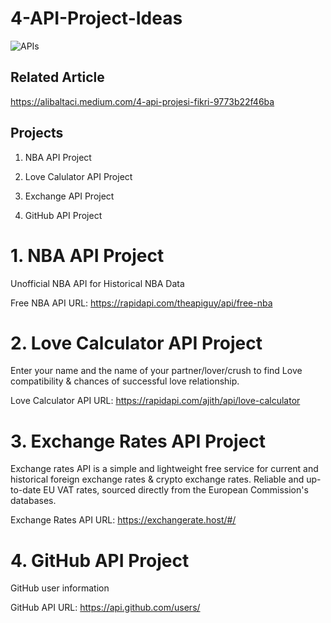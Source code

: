 # 4-API-Project-Ideas

![APIs](https://user-images.githubusercontent.com/71599944/163732465-91063abe-c7e3-4309-b404-ef1c34fb3ec0.png)

## Related Article

https://alibaltaci.medium.com/4-api-projesi-fikri-9773b22f46ba


## Projects

1. NBA API Project 

2. Love Calulator API Project

3. Exchange API Project 

4. GitHub API Project

# 1. NBA API Project

Unofficial NBA API for Historical NBA Data

Free NBA API URL: https://rapidapi.com/theapiguy/api/free-nba

# 2. Love Calculator API Project

Enter your name and the name of your partner/lover/crush to find Love compatibility & chances of successful love relationship.

Love Calculator API URL: https://rapidapi.com/ajith/api/love-calculator

# 3. Exchange Rates API Project 

Exchange rates API is a simple and lightweight free service for current and historical foreign exchange rates & crypto exchange rates. Reliable and up-to-date EU VAT rates, sourced directly from the European Commission's databases.

Exchange Rates API URL: https://exchangerate.host/#/

# 4. GitHub API Project

GitHub user information

GitHub API URL: https://api.github.com/users/


